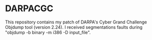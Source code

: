 # DARPACGC
This repository contains my patch of DARPA's Cyber Grand Challenge Objdump tool (version 2.24). I received segmentations faults during "objdump -b binary -m i386 -D input_file".
